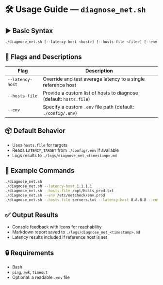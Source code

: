 # 🛠️ Usage Guide — `diagnose_net.sh`

## ▶️ Basic Syntax

```bash
./diagnose_net.sh [--latency-host <host>] [--hosts-file <file>] [--env <file>]
```

## 🧩 Flags and Descriptions

| Flag             | Description                                                                 |
|------------------|-----------------------------------------------------------------------------|
| `--latency-host` | Override and test average latency to a single reference host                |
| `--hosts-file`   | Provide a custom list of hosts to diagnose (default: `hosts.file`)          |
| `--env`          | Specify a custom `.env` file path (default: `./config/.env`)                |

## 📦 Default Behavior

- Uses `hosts.file` for targets
- Reads `LATENCY_TARGET` from `./config/.env` if available
- Logs results to `./logs/diagnose_net_<timestamp>.md`

## 🧪 Example Commands

```bash
./diagnose_net.sh
./diagnose_net.sh --latency-host 1.1.1.1
./diagnose_net.sh --hosts-file /opt/hosts_prod.txt
./diagnose_net.sh --env /etc/netcheck/env.prod
./diagnose_net.sh --hosts-file servers.txt --latency-host 8.8.8.8 --env ./prod.env
```

## ✅ Output Results

- Console feedback with icons for reachability
- Markdown report saved to `./logs/diagnose_net_<timestamp>.md`
- Latency results included if reference host is set

## 🔒 Requirements

- Bash
- `ping`, `awk`, `timeout`
- Optional: a readable `.env` file
